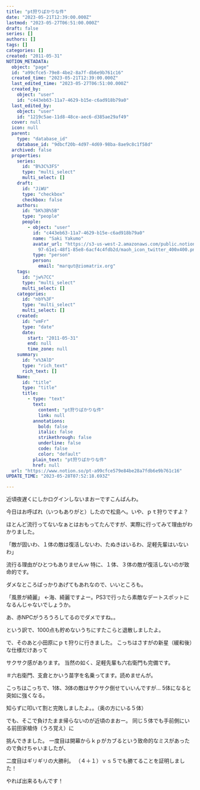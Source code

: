 ```yaml
---
title: "pt狩りばかりな件"
date: "2023-05-21T12:39:00.000Z"
lastmod: "2023-05-27T06:51:00.000Z"
draft: false
series: []
authors: []
tags: []
categories: []
created: "2011-05-31"
NOTION_METADATA:
  object: "page"
  id: "a99cfce5-79e8-4be2-8a7f-db6e9b761c16"
  created_time: "2023-05-21T12:39:00.000Z"
  last_edited_time: "2023-05-27T06:51:00.000Z"
  created_by:
    object: "user"
    id: "c443eb63-11a7-4629-b15e-c6ad918b79a0"
  last_edited_by:
    object: "user"
    id: "1219c5ae-11d8-48ce-aec6-d385ae29af49"
  cover: null
  icon: null
  parent:
    type: "database_id"
    database_id: "9dbcf20b-4d97-4d69-98ba-8ae9c8c1f58d"
  archived: false
  properties:
    series:
      id: "B%3C%3FS"
      type: "multi_select"
      multi_select: []
    draft:
      id: "JiWU"
      type: "checkbox"
      checkbox: false
    authors:
      id: "bK%3B%5B"
      type: "people"
      people:
        - object: "user"
          id: "c443eb63-11a7-4629-b15e-c6ad918b79a0"
          name: "Saki Yakumo"
          avatar_url: "https://s3-us-west-2.amazonaws.com/public.notion-static.com/3ad1c4\
            97-61e1-48f1-85e8-6acf4c4fdb2d/maoh_icon_twitter_400x400.png"
          type: "person"
          person:
            email: "marqut@ziomatrix.org"
    tags:
      id: "jw%7CC"
      type: "multi_select"
      multi_select: []
    categories:
      id: "nbY%3F"
      type: "multi_select"
      multi_select: []
    created:
      id: "vmFr"
      type: "date"
      date:
        start: "2011-05-31"
        end: null
        time_zone: null
    summary:
      id: "x%3AlD"
      type: "rich_text"
      rich_text: []
    Name:
      id: "title"
      type: "title"
      title:
        - type: "text"
          text:
            content: "pt狩りばかりな件"
            link: null
          annotations:
            bold: false
            italic: false
            strikethrough: false
            underline: false
            code: false
            color: "default"
          plain_text: "pt狩りばかりな件"
          href: null
  url: "https://www.notion.so/pt-a99cfce579e84be28a7fdb6e9b761c16"
UPDATE_TIME: "2023-05-28T07:52:18.693Z"

---
```

<link rel="stylesheet" href="https://cdn.jsdelivr.net/npm/katex@0.16.2/dist/katex.min.css" integrity="sha384-bYdxxUwYipFNohQlHt0bjN/LCpueqWz13HufFEV1SUatKs1cm4L6fFgCi1jT643X" crossorigin="anonymous">


近頃夜遅くにしかログインしないまおーですこんばんわ。


今日はお呼ばれ（いつもありがと）したので松島へ。いや、ｐｔ狩りですよ？


ほとんど流行ってないなぁとはおもってたんですが、実際に行ってみて理由がわかりました。


「敵が固いわ、１体の敵は復活しないわ、たぬきはいるわ、足軽先輩はいないわ」


流行る理由がひとつもありませんｗ 特に、１体、３体の敵が復活しないのが致命的です。


ダメなところばっかりあげてもあれなので、いいところも。


「風景が綺麗」 ←海、綺麗ですよー。PS3で行ったら素敵なデートスポットになるんじゃないでしょうか。


あ、赤NPCがうろうろしてるのでダメですね。。


という訳で、1000点も貯めないうちにすたこらと退散しましたよ。


で、そのあと小田原にｐｔ狩りに行きました。 こっちはさすがの新星（緩和後）な仕様だけあって


サクサク感があります。 当然の如く、足軽先輩も六右衛門も完備です。


＃六右衛門、支倉とかいう苗字を名乗ってます。読めませんが。


こっちはこっちで、1体、3体の敵はサクサク倒せていいんですが… 5体になると突如に強くなる。


知らずに叩いて割と完敗しましたよ。。（奥の方にいる５体）


でも、そこで負けたまま帰らないのが近頃のまおー。 同じ５体でも手前側にいる前田家槍侍（うろ覚え）に


挑んできました。 一度目は開幕からｋｐがカブるという致命的なミスがあったので負けちゃいましたが、


二度目はギリギリの大勝利。 （４＋１）ｖｓ５でも勝てることを証明しました！


やれば出来るもんです！

